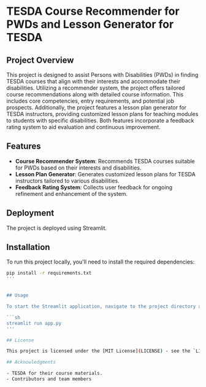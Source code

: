 # TESDA Course Recommender for PWDs and Lesson Generator for TESDA

## Project Overview

This project is designed to assist Persons with Disabilities (PWDs) in finding TESDA courses that align with their interests and accommodate their disabilities. Utilizing a recommender system, the project offers tailored course recommendations along with detailed course information. This includes core competencies, entry requirements, and potential job prospects. Additionally, the project features a lesson plan generator for TESDA instructors, providing customized lesson plans for teaching modules to students with specific disabilities. Both features incorporate a feedback rating system to aid evaluation and continuous improvement.

## Features

- **Course Recommender System**: Recommends TESDA courses suitable for PWDs based on their interests and disabilities.
- **Lesson Plan Generator**: Generates customized lesson plans for TESDA instructors tailored to various disabilities.
- **Feedback Rating System**: Collects user feedback for ongoing refinement and enhancement of the system.

## Deployment

The project is deployed using Streamlit.

## Installation

To run this project locally, you'll need to install the required dependencies:

```sh
pip install -r requirements.txt
'''


## Usage

To start the Streamlit application, navigate to the project directory and run:

```sh
streamlit run app.py
'''

## License

This project is licensed under the [MIT License](LICENSE) - see the `LICENSE.md` file for details.

## Acknowledgments

- TESDA for their course materials.
- Contributors and team members
